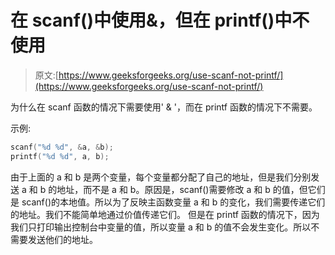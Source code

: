 # 在 scanf()中使用&，但在 printf()中不使用

> 原文:[https://www.geeksforgeeks.org/use-scanf-not-printf/](https://www.geeksforgeeks.org/use-scanf-not-printf/)

为什么在 scanf 函数的情况下需要使用' & '，而在 printf 函数的情况下不需要。

示例:

```cpp
scanf("%d %d", &a, &b);
printf("%d %d", a, b);

```

由于上面的 a 和 b 是两个变量，每个变量都分配了自己的地址，但是我们分别发送 a 和 b 的地址，而不是 a 和 b。原因是，scanf()需要修改 a 和 b 的值，但它们是 scanf()的本地值。所以为了反映主函数变量 a 和 b 的变化，我们需要传递它们的地址。我们不能简单地通过价值传递它们。
但是在 printf 函数的情况下，因为我们只打印输出控制台中变量的值，所以变量 a 和 b 的值不会发生变化。所以不需要发送他们的地址。